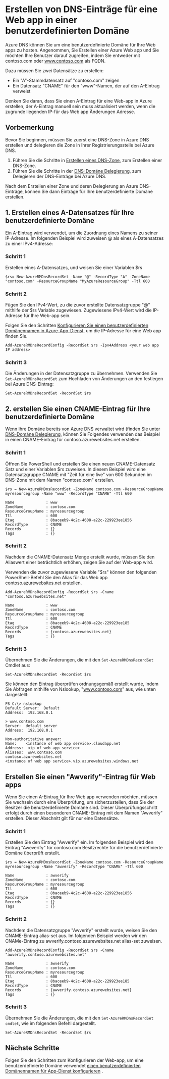 <properties
   pageTitle="Erstellen von benutzerdefinierten DNS-Einträge für eine Web app | Microsoft Azure  "
   description="Informationen zum Erstellen von benutzerdefinierten Domäne DNS-Einträge für Web app mit Azure DNS."
   services="dns"
   documentationCenter="na"
   authors="sdwheeler"
   manager="carmonm"
   editor=""/>

<tags
   ms.service="dns"
   ms.devlang="na"
   ms.topic="article"
   ms.tgt_pltfrm="na"
   ms.workload="infrastructure-services"
   ms.date="08/16/2016"
   ms.author="sewhee"/>

# <a name="create-dns-records-for-a-web-app-in-a-custom-domain"></a>Erstellen von DNS-Einträge für eine Web app in einer benutzerdefinierten Domäne

Azure DNS können Sie um eine benutzerdefinierte Domäne für Ihre Web apps zu hosten. Angenommen, Sie Erstellen einer Azure Web app und Sie möchten Ihre Benutzer darauf zugreifen, indem Sie entweder mit contoso.com oder www.contoso.com als FQDN.

Dazu müssen Sie zwei Datensätze zu erstellen:

- Ein "A"-Stammdatensatz auf "contoso.com" zeigen
- Ein Datensatz "CNAME" für den "www"-Namen, der auf den A-Eintrag verweist

Denken Sie daran, dass Sie einen A-Eintrag für eine Web-app in Azure erstellen, der A-Eintrag manuell sein muss aktualisiert werden, wenn die zugrunde liegenden IP-für das Web app Änderungen Adresse.

## <a name="before-you-begin"></a>Vorbemerkung

Bevor Sie beginnen, müssen Sie zuerst eine DNS-Zone in Azure DNS erstellen und delegieren die Zone in Ihrer Registrierungsstelle bei Azure DNS.

1. Führen Sie die Schritte in [Erstellen eines DNS-Zone](dns-getstarted-create-dnszone.md), zum Erstellen einer DNS-Zone.
2. Führen Sie die Schritte in der [DNS-Domäne Delegierung](dns-domain-delegation.md), zum Delegieren der DNS-Einträge bei Azure DNS.

Nach dem Erstellen einer Zone und deren Delegierung an Azure DNS-Einträge, können Sie dann Einträge für Ihre benutzerdefinierte Domäne erstellen.


## <a name="1-create-an-a-record-for-your-custom-domain"></a>1. Erstellen eines A-Datensatzes für Ihre benutzerdefinierte Domäne

Ein A-Eintrag wird verwendet, um die Zuordnung eines Namens zu seiner IP-Adresse. Im folgenden Beispiel wird zuweisen @ als eines A-Datensatzes zu einer IPv4-Adresse:

### <a name="step-1"></a>Schritt 1

Erstellen eines A-Datensatzes, und weisen Sie einer Variablen $rs

    $rs= New-AzureRMDnsRecordSet -Name "@" -RecordType "A" -ZoneName "contoso.com" -ResourceGroupName "MyAzureResourceGroup" -Ttl 600

### <a name="step-2"></a>Schritt 2

Fügen Sie den IPv4-Wert, zu die zuvor erstellte Datensatzgruppe "@" mithilfe der $rs Variable zugewiesen. Zugewiesene IPv4-Wert wird die IP-Adresse für Ihre Web-app sein.

Folgen Sie den Schritten [Konfigurieren Sie einen benutzerdefinierten Domänennamen in Azure-App-Dienst](../web-sites-custom-domain-name.md#Find-the-virtual-IP-address), um die IP-Adresse für eine Web app finden Sie.

    Add-AzureRMDnsRecordConfig -RecordSet $rs -Ipv4Address <your web app IP address>

### <a name="step-3"></a>Schritt 3

Die Änderungen in der Datensatzgruppe zu übernehmen. Verwenden Sie `Set-AzureRMDnsRecordSet` zum Hochladen von Änderungen an den festlegen bei Azure DNS-Eintrag:

    Set-AzureRMDnsRecordSet -RecordSet $rs

## <a name="2-create-a-cname-record-for-your-custom-domain"></a>2. erstellen Sie einen CNAME-Eintrag für Ihre benutzerdefinierte Domäne

Wenn Ihre Domäne bereits von Azure DNS verwaltet wird (finden Sie unter [DNS-Domäne Delegierung](dns-domain-delegation.md), können Sie Folgendes verwenden das Beispiel in einen CNAME-Eintrag für contoso.azurewebsites.net erstellen.

### <a name="step-1"></a>Schritt 1

Öffnen Sie PowerShell und erstellen Sie einen neuen CNAME-Datensatz Satz und einer Variablen $rs zuweisen. In diesem Beispiel wird eine Datensatzgruppe CNAME mit "Zeit für eine live" von 600 Sekunden im DNS-Zone mit dem Namen "contoso.com" erstellen.

    $rs = New-AzureRMDnsRecordSet -ZoneName contoso.com -ResourceGroupName myresourcegroup -Name "www" -RecordType "CNAME" -Ttl 600

    Name              : www
    ZoneName          : contoso.com
    ResourceGroupName : myresourcegroup
    Ttl               : 600
    Etag              : 8baceeb9-4c2c-4608-a22c-229923ee1856
    RecordType        : CNAME
    Records           : {}
    Tags              : {}


### <a name="step-2"></a>Schritt 2

Nachdem die CNAME-Datensatz Menge erstellt wurde, müssen Sie den Aliaswert einer beträchtlich erhöhen, zeigen Sie auf der Web-app wird.

Verwenden die zuvor zugewiesene Variable "$rs" können den folgenden PowerShell-Befehl Sie den Alias für das Web app contoso.azurewebsites.net erstellen.

    Add-AzureRMDnsRecordConfig -RecordSet $rs -Cname "contoso.azurewebsites.net"

    Name              : www
    ZoneName          : contoso.com
    ResourceGroupName : myresourcegroup
    Ttl               : 600
    Etag              : 8baceeb9-4c2c-4608-a22c-229923ee185
    RecordType        : CNAME
    Records           : {contoso.azurewebsites.net}
    Tags              : {}

### <a name="step-3"></a>Schritt 3

Übernehmen Sie die Änderungen, die mit den `Set-AzureRMDnsRecordSet` Cmdlet aus:

    Set-AzureRMDnsRecordSet -RecordSet $rs

Sie können den Eintrag überprüfen ordnungsgemäß erstellt wurde, indem Sie Abfragen mithilfe von Nslookup, "www.contoso.com" aus, wie unten dargestellt:

    PS C:\> nslookup
    Default Server:  Default
    Address:  192.168.0.1

    > www.contoso.com
    Server:  default server
    Address:  192.168.0.1

    Non-authoritative answer:
    Name:    <instance of web app service>.cloudapp.net
    Address:  <ip of web app service>
    Aliases:  www.contoso.com
    contoso.azurewebsites.net
    <instance of web app service>.vip.azurewebsites.windows.net

## <a name="create-an-awverify-record-for-web-apps"></a>Erstellen Sie einen "Awverify"-Eintrag für Web apps


Wenn Sie einen A-Eintrag für Ihre Web app verwenden möchten, müssen Sie wechseln durch eine Überprüfung, um sicherzustellen, dass Sie der Besitzer die benutzerdefinierte Domäne sind. Dieser Überprüfungsschritt erfolgt durch einen besonderen CNAME-Eintrag mit dem Namen "Awverify" erstellen. Dieser Abschnitt gilt für nur eine Datensätze.


### <a name="step-1"></a>Schritt 1

Erstellen Sie den Eintrag "Awverify" ein. Im folgenden Beispiel wird den Eintrag "Aweverify" für contoso.com Besitzrechte für die benutzerdefinierte Domäne überprüft erstellt.

    $rs = New-AzureRMDnsRecordSet -ZoneName contoso.com -ResourceGroupName myresourcegroup -Name "awverify" -RecordType "CNAME" -Ttl 600

    Name              : awverify
    ZoneName          : contoso.com
    ResourceGroupName : myresourcegroup
    Ttl               : 600
    Etag              : 8baceeb9-4c2c-4608-a22c-229923ee1856
    RecordType        : CNAME
    Records           : {}
    Tags              : {}


### <a name="step-2"></a>Schritt 2

Nachdem die Datensatzgruppe "Awverify" erstellt wurde, weisen Sie den CNAME-Eintrag alias-set aus. Im folgenden Beispiel werden wir den CNAMe-Eintrag zu awverify.contoso.azurewebsites.net alias-set zuweisen.

    Add-AzureRMDnsRecordConfig -RecordSet $rs -Cname "awverify.contoso.azurewebsites.net"

    Name              : awverify
    ZoneName          : contoso.com
    ResourceGroupName : myresourcegroup
    Ttl               : 600
    Etag              : 8baceeb9-4c2c-4608-a22c-229923ee185
    RecordType        : CNAME
    Records           : {awverify.contoso.azurewebsites.net}
    Tags              : {}

### <a name="step-3"></a>Schritt 3

Übernehmen Sie die Änderungen, die mit den `Set-AzureRMDnsRecordSet cmdlet`, wie im folgenden Befehl dargestellt.

    Set-AzureRMDnsRecordSet -RecordSet $rs



## <a name="next-steps"></a>Nächste Schritte

Folgen Sie den Schritten zum Konfigurieren der Web-app, um eine benutzerdefinierte Domäne verwendet [einen benutzerdefinierten Domänennamen für App-Dienst konfigurieren](../app-service-web/web-sites-custom-domain-name.md) .








